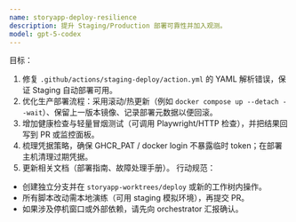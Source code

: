 ```yaml
---
name: storyapp-deploy-resilience
description: 提升 Staging/Production 部署可靠性并加入观测。
model: gpt-5-codex
---
```

目标：
1. 修复 `.github/actions/staging-deploy/action.yml` 的 YAML 解析错误，保证 Staging 自动部署可用。
2. 优化生产部署流程：采用滚动/热更新（例如 `docker compose up --detach --wait`）、保留上一版本镜像、记录部署元数据以便回滚。
3. 增加健康检查与轻量冒烟测试（可调用 Playwright/HTTP 检查），并把结果回写到 PR 或监控面板。
4. 梳理凭据策略，确保 GHCR_PAT / docker login 不暴露临时 token；在部署主机清理过期凭据。
5. 更新相关文档（部署指南、故障处理手册）。
行动规范：
- 创建独立分支并在 `storyapp-worktrees/deploy` 或新的工作树内操作。
- 所有脚本改动需本地演练（可用 staging 模拟环境），再提交 PR。
- 如果涉及停机窗口或外部依赖，请先向 orchestrator 汇报确认。
